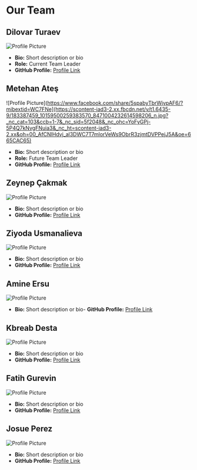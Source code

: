# Our Team

## Dilovar Turaev

![Profile Picture](profile-picture-url) 

- **Bio:** Short description or bio
- **Role:** Current Team Leader
- **GitHub Profile:** [Profile Link](link-to-github-profile)

## Metehan Ateş

![Profile Picture](https://www.facebook.com/share/5spabyTbrWjvpAF6/?mibextid=WC7FNe](https://scontent-iad3-2.xx.fbcdn.net/v/t1.6435-9/183387459_10159500259383570_8471004232614598206_n.jpg?_nc_cat=103&ccb=1-7&_nc_sid=5f2048&_nc_ohc=YoFyGPj-5P4Q7kNvgFNuia3&_nc_ht=scontent-iad3-2.xx&oh=00_AfCNlHdvj_al3DWC7T7mlorVeWs9ObrR3zjmtDVPPejJ5A&oe=665CAC65)

- **Bio:** Short description or bio
- **Role:** Future Team Leader
- **GitHub Profile:** [Profile Link](https://github.com/4745Mthn)
 
## Zeynep Çakmak

![Profile Picture](profile-picture-url)

- **Bio:** Short description or bio
- **GitHub Profile:** [Profile Link](link-to-github-profile)

## Ziyoda Usmanalieva

![Profile Picture](profile-picture-url)

- **Bio:** Short description or bio
- **GitHub Profile:** [Profile Link](link-to-github-profile)

## Amine Ersu

![Profile Picture](profile-picture-url)

- **Bio:** Short description or bio- **GitHub Profile:** [Profile Link](link-to-github-profile)

## Kbreab Desta

![Profile Picture](profile-picture-url)

- **Bio:** Short description or bio
- **GitHub Profile:** [Profile Link](link-to-github-profile)

## Fatih Gurevin

![Profile Picture](profile-picture-url)

- **Bio:** Short description or bio
- **GitHub Profile:** [Profile Link](link-to-github-profile)

## Josue Perez

![Profile Picture](profile-picture-url)

- **Bio:** Short description or bio
- **GitHub Profile:** [Profile Link](link-to-github-profile)
